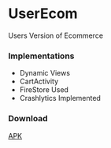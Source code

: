 # UserEcom
Users Version of Ecommerce

### Implementations
- Dynamic Views
- CartActivity
- FireStore Used
- Crashlytics Implemented


### Download
 [APK](https://github.com/Iltwats/UserEcom/releases/download/v.1/UserEcommerce.apk)
